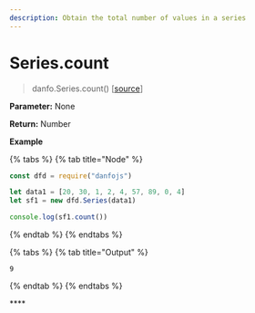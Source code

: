 ```yaml
---
description: Obtain the total number of values in a series
---
```


# Series.count

> danfo.Series.count\(\)     \[[source](https://github.com/opensource9ja/danfojs/blob/master/danfojs/src/core/series.js#L350)\]

**Parameter:** None

**Return:** Number

**Example**

{% tabs %}
{% tab title="Node" %}
```javascript
const dfd = require("danfojs")

let data1 = [20, 30, 1, 2, 4, 57, 89, 0, 4]
let sf1 = new dfd.Series(data1)

console.log(sf1.count())
```
{% endtab %}
{% endtabs %}

{% tabs %}
{% tab title="Output" %}
```text
9
```
{% endtab %}
{% endtabs %}

\*\*\*\*

